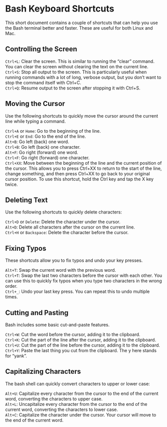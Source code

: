 # Bash Keyboard Shortcuts

This short document contains a couple of shortcuts that can help you use the Bash terminal better and faster. 
These are useful for both Linux and Mac.

## Controlling the Screen
`Ctrl+L`: Clear the screen. This is similar to running the “clear” command. You can clear the screen without clearing the text on the current line.  
`Ctrl+S`: Stop all output to the screen. This is particularly useful when running commands with a lot of long, verbose output, but you don’t want to stop the command itself with Ctrl+C.  
`Ctrl+Q`: Resume output to the screen after stopping it with Ctrl+S.

## Moving the Cursor
Use the following shortcuts to quickly move the cursor around the current line while typing a command.

`Ctrl+A` or `Home`: Go to the beginning of the line.  
`Ctrl+E` or `End`: Go to the end of the line.  
`Alt+B`: Go left (back) one word.  
`Ctrl+B`: Go left (back) one character.  
`Alt+F`: Go right (forward) one word.  
`Ctrl+F`: Go right (forward) one character.  
`Ctrl+XX`: Move between the beginning of the line and the current position of the cursor. This allows you to press Ctrl+XX to return to the start of the line, change something, and then press Ctrl+XX to go back to your original cursor position. To use this shortcut, hold the Ctrl key and tap the X key twice.  

## Deleting Text
Use the following shortcuts to quickly delete characters:

`Ctrl+D` or `Delete`: Delete the character under the cursor.  
`Alt+D`: Delete all characters after the cursor on the current line.  
`Ctrl+H` or `Backspace`: Delete the character before the cursor.  

## Fixing Typos
These shortcuts allow you to fix typos and undo your key presses.

`Alt+T`: Swap the current word with the previous word.  
`Ctrl+T`: Swap the last two characters before the cursor with each other. You can use this to quickly fix typos when you type two characters in the wrong order.  
`Ctrl+_`: Undo your last key press. You can repeat this to undo multiple times.  


## Cutting and Pasting
Bash includes some basic cut-and-paste features.

`Ctrl+W`: Cut the word before the cursor, adding it to the clipboard.  
`Ctrl+K`: Cut the part of the line after the cursor, adding it to the clipboard.  
`Ctrl+U`: Cut the part of the line before the cursor, adding it to the clipboard.  
`Ctrl+Y`: Paste the last thing you cut from the clipboard. The y here stands for “yank”.  

## Capitalizing Characters
The bash shell can quickly convert characters to upper or lower case:

`Alt+U`: Capitalize every character from the cursor to the end of the current word, converting the characters to upper case.  
`Alt+L`: Uncapitalize every character from the cursor to the end of the current word, converting the characters to lower case.  
`Alt+C`: Capitalize the character under the cursor. Your cursor will move to the end of the current word.  
